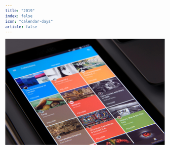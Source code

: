 ```yaml
---
title: "2019"
index: false
icon: "calendar-days"
article: false
---
```


![](/assets/image/news.jpg)

<Catalog hideHeading />
